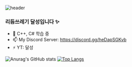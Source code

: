 ![header](https://capsule-render.vercel.app/api?type=waving&color=75BDE0"&height=300&section=header&text=noonnight10&fontSize=90)

### 리듬쓰레기 달성입니다 ✨

- 🌱 C++, C# 학습 중
- 📫 My Discord Server: https://discord.gg/heDapSGKvb
- ⚡ YT: 달성

![Anurag's GitHub stats](https://github-readme-stats.vercel.app/api?username=noonnight10&show_icons=true&theme=radical)
[![Top Langs](https://github-readme-stats.vercel.app/api/top-langs/?username=noonnight10&langs_count=8)](https://github.com/noonnight10/github-readme-stats)


  
